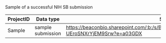 Sample of a successful NIH SB submission

|ProjectID   |Data type   |Storage location     |
|-----------|------------|---------------------|
|Sample|sample submission|https://beaconbio.sharepoint.com/:b:/s/BeaconJunkDrawer/EUtBk8LPacBEoIvQvCTdex0BYt_yQ-UEroSNXrYjEM9Srw?e=a03GDX|
